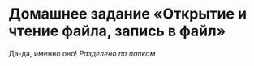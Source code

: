 # Домашнее задание «Открытие и чтение файла, запись в файл»
Да-да, именно оно!
*Разделено по папкам*